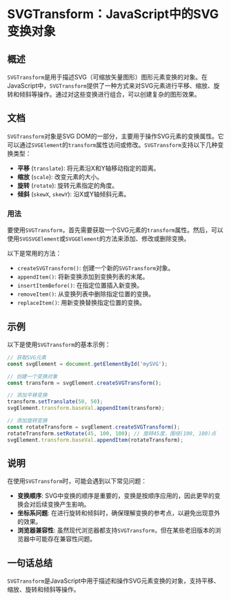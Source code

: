<!--
Meta Description: # SVGTransform：JavaScript中的SVG变换对象 ## 概述 `SVGTransform`是用于描述SVG（可缩放矢量图形）图形元素变换的对象。在JavaScript中，`SVGTransform`提供了一种方式来对SVG元素进行平移、缩放、旋转和倾斜等操作。通过对这些变换进行组...
Meta Keywords: svgtransform, transform, svgelement, 100, createsvgtransform
-->

# SVGTransform：JavaScript中的SVG变换对象

## 概述
`SVGTransform`是用于描述SVG（可缩放矢量图形）图形元素变换的对象。在JavaScript中，`SVGTransform`提供了一种方式来对SVG元素进行平移、缩放、旋转和倾斜等操作。通过对这些变换进行组合，可以创建复杂的图形效果。

## 文档
`SVGTransform`对象是SVG DOM的一部分，主要用于操作SVG元素的变换属性。它可以通过`SVGElement`的`transform`属性访问或修改。`SVGTransform`支持以下几种变换类型：

- **平移** (`translate`): 将元素沿X和Y轴移动指定的距离。
- **缩放** (`scale`): 改变元素的大小。
- **旋转** (`rotate`): 旋转元素指定的角度。
- **倾斜** (`skewX`, `skewY`): 沿X或Y轴倾斜元素。

### 用法
要使用`SVGTransform`，首先需要获取一个SVG元素的`transform`属性。然后，可以使用`SVGSVGElement`或`SVGGElement`的方法来添加、修改或删除变换。

以下是常用的方法：
- `createSVGTransform()`: 创建一个新的`SVGTransform`对象。
- `appendItem()`: 将新变换添加到变换列表的末尾。
- `insertItemBefore()`: 在指定位置插入新变换。
- `removeItem()`: 从变换列表中删除指定位置的变换。
- `replaceItem()`: 用新变换替换指定位置的变换。

## 示例
以下是使用`SVGTransform`的基本示例：

```javascript
// 获取SVG元素
const svgElement = document.getElementById('mySVG');

// 创建一个变换对象
const transform = svgElement.createSVGTransform();

// 添加平移变换
transform.setTranslate(50, 50);
svgElement.transform.baseVal.appendItem(transform);

// 添加旋转变换
const rotateTransform = svgElement.createSVGTransform();
rotateTransform.setRotate(45, 100, 100); // 旋转45度，围绕(100, 100)点
svgElement.transform.baseVal.appendItem(rotateTransform);
```

## 说明
在使用`SVGTransform`时，可能会遇到以下常见问题：

- **变换顺序**: SVG中变换的顺序是重要的，变换是按顺序应用的，因此更早的变换会对后续变换产生影响。
- **坐标系问题**: 在进行旋转和倾斜时，确保理解变换的参考点，以避免出现意外的效果。
- **浏览器兼容性**: 虽然现代浏览器都支持`SVGTransform`，但在某些老旧版本的浏览器中可能存在兼容性问题。

## 一句话总结
`SVGTransform`是JavaScript中用于描述和操作SVG元素变换的对象，支持平移、缩放、旋转和倾斜等操作。